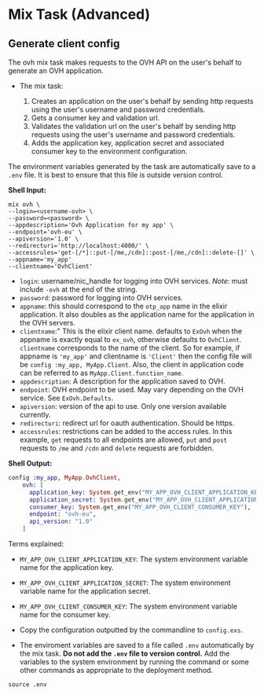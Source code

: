 # Mix Task (Advanced)

## Generate client config

The ovh mix task makes requests to the OVH API on the user's behalf to generate an OVH application.

- The mix task:

  1. Creates an application on the user's behalf by sending http requests using the user's username and password credentials.
  2. Gets a consumer key and validation url.
  3. Validates the validation url on the user's behalf by sending http requests using the user's username and password credentials.
  4. Adds the application key, application secret and associated consumer key to the environment configuration.

The environment variables generated by the task are automatically save to a `.env` file. It is best to ensure that this file is outside
version control.


**Shell Input:**

```shell
mix ovh \
--login=<username-ovh> \
--password=<password> \
--appdescription='Ovh Application for my app' \
--endpoint='ovh-eu' \
--apiversion='1.0' \
--redirecturi='http://localhost:4000/' \
--accessrules='get-[/*]::put-[/me,/cdn]::post-[/me,/cdn]::delete-[]' \
--appname='my_app'
--clientname='OvhClient'
```

- `login`: username/nic_handle for logging into OVH services. *Note*: must include `-ovh` at the end of the string.
- `password`: password for logging into OVH services.
- `appname`: this should correspond to the `otp_app` name in the elixir application. It also doubles as the application name 
for the application in the OVH servers.
- `clientname`:" This is the elixir client name. defaults to `ExOvh` when the appname is exactly equal to `ex_ovh`, otherwise defaults to `OvhClient`. `clientname` corresponds to the name of the client. So for example, if appname is `'my_app'` and clientname is
  `'Client'` then the config file will be `config :my_app, MyApp.Client`. Also, the client in application code can be referred
  to as `MyApp.Client.function_name`.
- `appdescription`: A description for the application saved to OVH.
- `endpoint`: OVH endpoint to be used. May vary depending on the OVH service. See `ExOvh.Defaults`.
- `apiversion`: version of the api to use. Only one version available currently.
- `redirecturi`: redirect url for oauth authentication. Should be https.
- `accessrules`: restrictions can be added to the access rules. In this example, `get` requests to all endpoints are allowed,
  `put` and `post` requests to `/me` and `/cdn` and `delete` requests are forbidden.

  
**Shell Output:**


```elixir
config :my_app, MyApp.OvhClient,
    ovh: [
      application_key: System.get_env("MY_APP_OVH_CLIENT_APPLICATION_KEY"),
      application_secret: System.get_env("MY_APP_OVH_CLIENT_APPLICATION_SECRET"),
      consumer_key: System.get_env("MY_APP_OVH_CLIENT_CONSUMER_KEY"),
      endpoint: "ovh-eu",
      api_version: "1.0"
    ]
```


Terms explained:

- `MY_APP_OVH_CLIENT_APPLICATION_KEY`: The system environment variable name for the application key.
- `MY_APP_OVH_CLIENT_APPLICATION_SECRET`: The system environment variable name for the application secret.
- `MY_APP_OVH_CLIENT_CONSUMER_KEY`: The system environment variable name for the consumer key.


- Copy the configuration outputted by the commandline to `config.exs`.


- The enviroment variables are saved to a file called `.env` automatically by the mix task.
**Do not add the `.env` file to version control.** Add the variables to the system environment
by running the command or some other commands as appropriate to the deployment method.

```shell
source .env
```